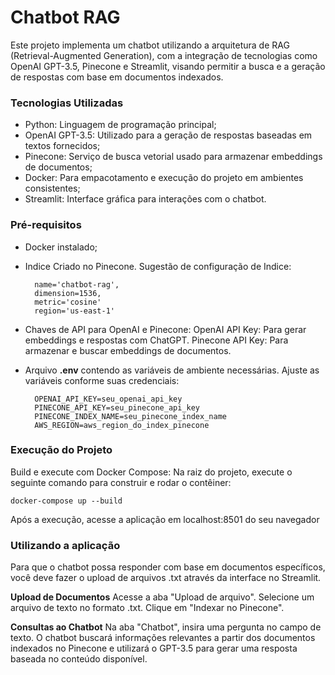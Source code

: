 
# Chatbot RAG
Este projeto implementa um chatbot utilizando a arquitetura de RAG (Retrieval-Augmented Generation), com a integração de tecnologias como OpenAI GPT-3.5, Pinecone e Streamlit, visando permitir a busca e a geração de respostas com base em documentos indexados.

### Tecnologias Utilizadas
* Python: Linguagem de programação principal;
* OpenAI GPT-3.5: Utilizado para a geração de respostas baseadas em textos fornecidos;
* Pinecone: Serviço de busca vetorial usado para armazenar embeddings de documentos;
* Docker: Para empacotamento e execução do projeto em ambientes consistentes;
* Streamlit: Interface gráfica para interações com o chatbot.

### Pré-requisitos
* Docker  instalado;

* Indice Criado no Pinecone. Sugestão de configuração de Indice:
  ```
    name='chatbot-rag',
    dimension=1536,
    metric='cosine'
    region='us-east-1'
  ```

* Chaves de API para OpenAI e Pinecone:
    OpenAI API Key: Para gerar embeddings e respostas com ChatGPT.
    Pinecone API Key: Para armazenar e buscar embeddings de documentos.

* Arquivo **.env** contendo as variáveis de ambiente necessárias. Ajuste as variáveis conforme suas credenciais:
  ```
    OPENAI_API_KEY=seu_openai_api_key
    PINECONE_API_KEY=seu_pinecone_api_key
    PINECONE_INDEX_NAME=seu_pinecone_index_name
    AWS_REGION=aws_region_do_index_pinecone
  ```


### Execução do Projeto
Build e execute com Docker Compose:
Na raiz do projeto, execute o seguinte comando para construir e rodar o contêiner:
```
docker-compose up --build
```

Após a execução, acesse a aplicação em localhost:8501 do seu navegador

### Utilizando a aplicação
Para que o chatbot possa responder com base em documentos específicos, você deve fazer o upload de arquivos .txt através da interface no Streamlit.

**Upload de Documentos**
Acesse a aba "Upload de arquivo".
Selecione um arquivo de texto no formato .txt.
Clique em "Indexar no Pinecone".

**Consultas ao Chatbot**
Na aba "Chatbot", insira uma pergunta no campo de texto.
O chatbot buscará informações relevantes a partir dos documentos indexados no Pinecone e utilizará o GPT-3.5 para gerar uma resposta baseada no conteúdo disponível.
